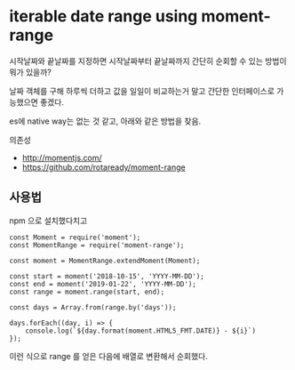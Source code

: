 
# iterable date range using moment-range

시작날짜와 끝날짜를 지정하면 시작날짜부터 끝날짜까지 간단히 순회할 수 있는 방법이 뭐가 있을까?

날짜 객체를 구해 하루씩 더하고 값을 일일이 비교하는거 말고 간단한 인터페이스로 가능했으면 좋겠다.

es에 native way는 없는 것 같고, 아래와 같은 방법을 찾음.


의존성
- http://momentjs.com/
- https://github.com/rotaready/moment-range


## 사용법

npm 으로 설치했다치고

```
const Moment = require('moment');
const MomentRange = require('moment-range');

const moment = MomentRange.extendMoment(Moment);

const start = moment('2018-10-15', 'YYYY-MM-DD');
const end = moment('2019-01-22', 'YYYY-MM-DD');
const range = moment.range(start, end);

const days = Array.from(range.by('days'));

days.forEach((day, i) => {
    console.log(`${day.format(moment.HTML5_FMT.DATE)} - ${i}`)
});
```

이런 식으로 range 를 얻은 다음에 배열로 변환해서 순회했다.
